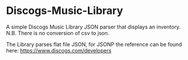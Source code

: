 # Discogs-Music-Library

A simple Discogs Music Library JSON parser that displays an inventory. N.B. There is no conversion of csv to json.

The Library parses flat file JSON, for JSONP the reference can be found here: https://www.discogs.com/developers
